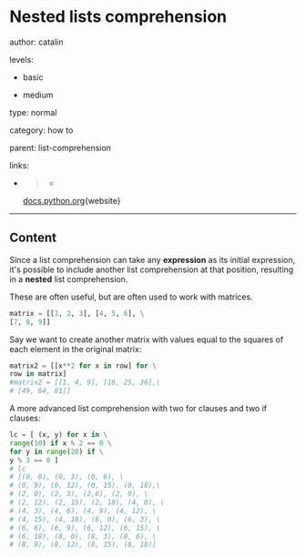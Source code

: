 # Nested lists comprehension
author: catalin

levels:

  - basic

  - medium

type: normal

category: how to

parent: list-comprehension

links:

  - >-
    [docs.python.org](https://docs.python.org/3.5/tutorial/datastructures.html#nested-list-comprehensions){website}

---
## Content

Since a list comprehension can take any **expression** as its initial expression, it's possible to include another list comprehension at that position, resulting in  a **nested** list comprehension.  

These are often useful, but are often used to work with matrices.
```python
matrix = [[1, 2, 3], [4, 5, 6], \
[7, 8, 9]]

```

Say we want to create another matrix with values equal to the squares of each element in the original matrix:
```python
matrix2 = [[x**2 for x in row] for \
row in matrix]
#matrix2 = [[1, 4, 9], [16, 25, 36],\
# [49, 64, 81]]
```

A more advanced list comprehension with two for clauses and two if clauses:
```python
lc = [ (x, y) for x in \
range(10) if x % 2 == 0 \
for y in range(20) if \
y % 3 == 0 ]
# lc
# [(0, 0), (0, 3), (0, 6), \
# (0, 9), (0, 12), (0, 15), (0, 18),\
# (2, 0), (2, 3), (2,6), (2, 9), \
# (2, 12), (2, 15), (2, 18), (4, 0), \
# (4, 3), (4, 6), (4, 9), (4, 12), \
# (4, 15), (4, 18), (6, 0), (6, 3), \
# (6, 6), (6, 9), (6, 12), (6, 15), \
# (6, 18), (8, 0), (8, 3), (8, 6), \
# (8, 9), (8, 12), (8, 15), (8, 18)]

```
